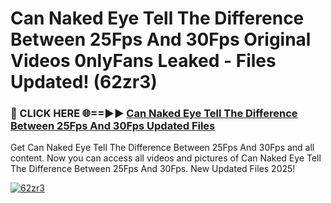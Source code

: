 # Can Naked Eye Tell The Difference Between 25Fps And 30Fps Original Videos 0nlyFans Leaked - Files Updated! (62zr3)

<h3>🔴 CLICK HERE 🌐==►► <a href="https://tinyurl.com/up5wt9bj" rel="nofollow">Can Naked Eye Tell The Difference Between 25Fps And 30Fps Updated Files</a></h3>

Get Can Naked Eye Tell The Difference Between 25Fps And 30Fps and all content. Now you can access all videos and pictures of Can Naked Eye Tell The Difference Between 25Fps And 30Fps. New Updated Files 2025!

[![62zr3](https://i.imgur.com/ABiUzMV.gif)](https://tinyurl.com/up5wt9bj)
